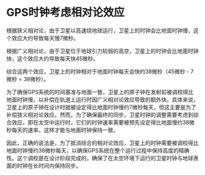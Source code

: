 # GPS时钟考虑相对论效应

根据狭义相对论，由于卫星以高速绕地球运行，卫星上的时钟会比地面时钟慢，这个效应大约导致每天慢7微秒。

根据广义相对论，由于卫星位于地球引力较弱的高空，卫星上的时钟会比地面时钟快，这个效应大约导致每天快45微秒。

综合这两个效应，卫星上的时钟相对于地面时钟每天会快约38微秒（45微秒 - 7微秒 = 38微秒）。

为了确保GPS系统的时间基准与地面一致，卫星上的原子钟在发射前被调校得比地面时钟慢，以补偿在轨道上运行时因广义相对论效应导致的额外快。具体来说，卫星上的原子钟在设计时就被设定得比地面时钟慢约7微秒每天，但这主要是为了补偿狭义相对论效应。然而，为了确保最终的同步，卫星时钟的调整需要考虑到综合效应，即在太空中运行时，它们的时钟速率需要被预先设定得比地面慢约38微秒每天的速率，这样才能与地面时钟保持一致。

因此，正确的说法是，为了抵消综合的相对论效应，卫星上的时钟需要被调校得比地面时钟慢约38微秒每天，以确保GPS系统在整个运行过程中保持高度的精确性。这个调校是在设计阶段完成的，确保了在太空环境下运行的卫星时钟与地球表面的时钟在长时间内保持同步。